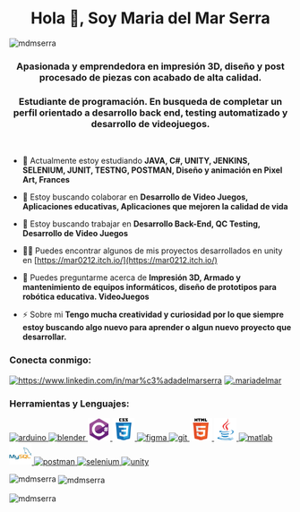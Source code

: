 <h1 align="center">Hola 👋, Soy Maria del Mar Serra</h1>
<p align="left"> <img src="https://komarev.com/ghpvc/?username=mdmserra&label=Profile%20views&color=0e75b6&style=flat" alt="mdmserra" /> </p>
<h3 align="center">Apasionada y emprendedora en impresión 3D, diseño y post procesado de piezas con acabado de alta calidad.</h3>
<h3 align="center">Estudiante de programación. En busqueda de completar un perfil orientado a desarrollo back end, testing automatizado y desarrollo de videojuegos.</h3> 

<p align="left"> <a href="https://twitter.com/" target="blank"><img src="https://img.shields.io/twitter/follow/?logo=twitter&style=for-the-badge" alt="" /></a> </p>

- 🌱 Actualmente estoy estudiando **JAVA, C#, UNITY, JENKINS, SELENIUM, JUNIT, TESTNG, POSTMAN, Diseño y animación en Pixel Art, Frances**

- 👯 Estoy buscando colaborar en **Desarrollo de Video Juegos, Aplicaciones educativas, Aplicaciones que mejoren la calidad de vida**

- 🤝 Estoy buscando trabajar en **Desarrollo Back-End, QC Testing, Desarrollo de Video Juegos**

- 👨‍💻 Puedes encontrar algunos de mis proyectos desarrollados en unity en [https://mar0212.itch.io/](https://mar0212.itch.io/)

- 💬 Puedes preguntarme acerca de **Impresión 3D, Armado y mantenimiento de equipos informáticos, diseño de prototipos para robótica educativa. VideoJuegos**

- ⚡ Sobre mi **Tengo mucha creatividad y curiosidad por lo que siempre estoy buscando algo nuevo para aprender o algun nuevo proyecto que desarrollar.**

<h3 align="left">Conecta conmigo:</h3>
<p align="left">
<a href="https://linkedin.com/in/https://www.linkedin.com/in/mar%c3%adadelmarserra" target="blank"><img align="center" src="https://raw.githubusercontent.com/rahuldkjain/github-profile-readme-generator/master/src/images/icons/Social/linked-in-alt.svg" alt="https://www.linkedin.com/in/mar%c3%adadelmarserra" height="30" width="40" /></a>
<a href="https://discord.gg/.mariadelmar" target="blank"><img align="center" src="https://raw.githubusercontent.com/rahuldkjain/github-profile-readme-generator/master/src/images/icons/Social/discord.svg" alt=".mariadelmar" height="30" width="40" /></a>
</p>

<h3 align="left">Herramientas y Lenguajes:</h3>
<p align="left"> <a href="https://www.arduino.cc/" target="_blank" rel="noreferrer"> <img src="https://cdn.worldvectorlogo.com/logos/arduino-1.svg" alt="arduino" width="40" height="40"/> </a> <a href="https://www.blender.org/" target="_blank" rel="noreferrer"> <img src="https://download.blender.org/branding/community/blender_community_badge_white.svg" alt="blender" width="40" height="40"/> </a> <a href="https://www.w3schools.com/cs/" target="_blank" rel="noreferrer"> <img src="https://raw.githubusercontent.com/devicons/devicon/master/icons/csharp/csharp-original.svg" alt="csharp" width="40" height="40"/> </a> <a href="https://www.w3schools.com/css/" target="_blank" rel="noreferrer"> <img src="https://raw.githubusercontent.com/devicons/devicon/master/icons/css3/css3-original-wordmark.svg" alt="css3" width="40" height="40"/> </a> <a href="https://www.figma.com/" target="_blank" rel="noreferrer"> <img src="https://www.vectorlogo.zone/logos/figma/figma-icon.svg" alt="figma" width="40" height="40"/> </a> <a href="https://git-scm.com/" target="_blank" rel="noreferrer"> <img src="https://www.vectorlogo.zone/logos/git-scm/git-scm-icon.svg" alt="git" width="40" height="40"/> </a> <a href="https://www.w3.org/html/" target="_blank" rel="noreferrer"> <img src="https://raw.githubusercontent.com/devicons/devicon/master/icons/html5/html5-original-wordmark.svg" alt="html5" width="40" height="40"/> </a> <a href="https://www.java.com" target="_blank" rel="noreferrer"> <img src="https://raw.githubusercontent.com/devicons/devicon/master/icons/java/java-original.svg" alt="java" width="40" height="40"/> </a> <a href="https://www.mathworks.com/" target="_blank" rel="noreferrer"> <img src="https://upload.wikimedia.org/wikipedia/commons/2/21/Matlab_Logo.png" alt="matlab" width="40" height="40"/> </a> <a href="https://www.mysql.com/" target="_blank" rel="noreferrer"> <img src="https://raw.githubusercontent.com/devicons/devicon/master/icons/mysql/mysql-original-wordmark.svg" alt="mysql" width="40" height="40"/> </a> <a href="https://postman.com" target="_blank" rel="noreferrer"> <img src="https://www.vectorlogo.zone/logos/getpostman/getpostman-icon.svg" alt="postman" width="40" height="40"/> </a> <a href="https://www.selenium.dev" target="_blank" rel="noreferrer"> <img src="https://raw.githubusercontent.com/detain/svg-logos/780f25886640cef088af994181646db2f6b1a3f8/svg/selenium-logo.svg" alt="selenium" width="40" height="40"/> </a> <a href="https://unity.com/" target="_blank" rel="noreferrer"> <img src="https://www.vectorlogo.zone/logos/unity3d/unity3d-icon.svg" alt="unity" width="40" height="40"/> </a> </p>

<p><img align="left" src="https://github-readme-stats.vercel.app/api/top-langs?username=mdmserra&show_icons=true&locale=en&layout=compact" alt="mdmserra" /></p>

<p>&nbsp;<img align="center" src="https://github-readme-stats.vercel.app/api?username=mdmserra&show_icons=true&locale=en" alt="mdmserra" /></p>

<p><img align="center" src="https://github-readme-streak-stats.herokuapp.com/?user=mdmserra&" alt="mdmserra" /></p>
